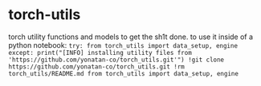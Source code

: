 # torch-utils
torch utility functions and models to get the sh1t done.
to use it inside of a python notebook:
`try:
    from torch_utils import data_setup, engine
except:
    print("[INFO] installing utility files from 'https://github.com/yonatan-co/torch_utils.git'")
    !git clone https://github.com/yonatan-co/torch_utils.git
    !rm torch_utils/README.md
    from torch_utils import data_setup, engine`
